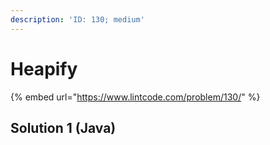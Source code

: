 ```yaml
---
description: 'ID: 130; medium'
---
```


# Heapify

{% embed url="https://www.lintcode.com/problem/130/" %}

## Solution 1 \(Java\)

```java

```

